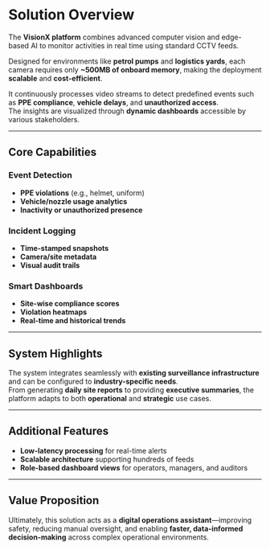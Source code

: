 # Solution Overview

The **VisionX platform** combines advanced computer vision and edge-based AI to monitor activities in real time using standard CCTV feeds.  

Designed for environments like **petrol pumps** and **logistics yards**, each camera requires only **~500MB of onboard memory**, making the deployment **scalable** and **cost-efficient**.

It continuously processes video streams to detect predefined events such as **PPE compliance**, **vehicle delays**, and **unauthorized access**.  
The insights are visualized through **dynamic dashboards** accessible by various stakeholders.

---

## **Core Capabilities**

### **Event Detection**
- **PPE violations** (e.g., helmet, uniform)
- **Vehicle/nozzle usage analytics**
- **Inactivity or unauthorized presence**

### **Incident Logging**
- **Time-stamped snapshots**
- **Camera/site metadata**
- **Visual audit trails**

### **Smart Dashboards**
- **Site-wise compliance scores**
- **Violation heatmaps**
- **Real-time and historical trends**

---

## **System Highlights**

The system integrates seamlessly with **existing surveillance infrastructure** and can be configured to **industry-specific needs**.  
From generating **daily site reports** to providing **executive summaries**, the platform adapts to both **operational** and **strategic** use cases.

---

## **Additional Features**
- **Low-latency processing** for real-time alerts  
- **Scalable architecture** supporting hundreds of feeds  
- **Role-based dashboard views** for operators, managers, and auditors  

---

## **Value Proposition**

Ultimately, this solution acts as a **digital operations assistant**—improving safety, reducing manual oversight, and enabling **faster, data-informed decision-making** across complex operational environments.

